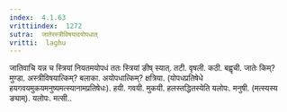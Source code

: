 ```yaml
---
index:  4.1.63
vrittiindex:  1272
sutra:  जातेरस्त्रीविषयादयोपधात्
vritti:  laghu 
---
```


जातिवाचि यन्न च स्त्रियां नियतमयोपधं ततः स्त्रियां ङीष् स्यात्. तटी. वृषली. कठी. बह्वृची. जातेः किम्? मुण्डा. अस्त्रीविषयात्किम्? बलाका. अयोपधात्किम्? क्षत्रिया. (योपधप्रतिषेधे हयगवयमुकयमनुष्यमत्स्यानामप्रतिषेधः). हयी. गवयी. मुकयी. हलस्तद्धितस्येति यलोपः. मनुषी. (मत्स्यस्य ङ्याम्). यलोपः. मत्सी..

